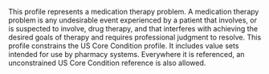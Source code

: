 This profile represents a medication therapy problem. A medication therapy problem is any undesirable event experienced by a patient that involves, or is suspected to involve, drug therapy, and that interferes with achieving the desired goals of therapy and requires professional judgment to resolve.
This profile constrains the US Core Condition profile. It includes value sets intended for use by pharmacy systems. Everywhere it is referenced, an unconstrained US Core Condition reference is also allowed. 
